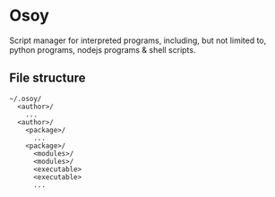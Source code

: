 # Osoy
Script manager for interpreted programs, including, but not limited to, python programs, nodejs programs \& shell scripts.

## File structure
    ~/.osoy/
      <author>/
        ...
      <author>/
        <package>/
          ...
        <package>/
          <modules>/
          <modules>/
          <executable>
          <executable>
          ...
